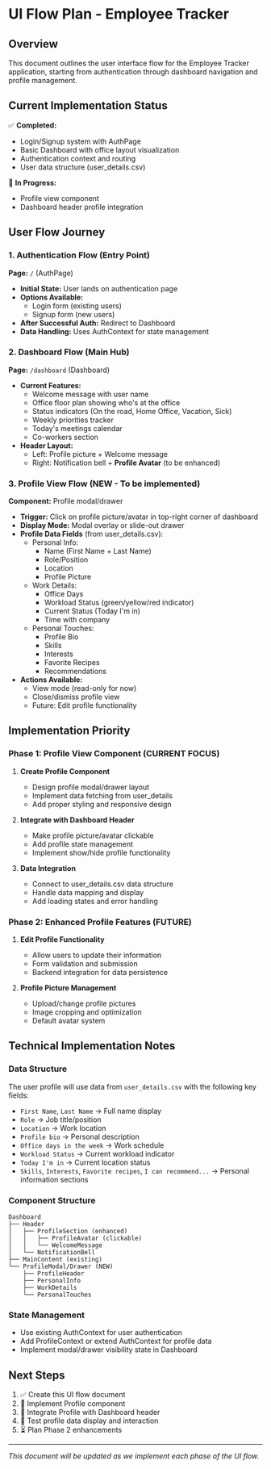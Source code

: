 # UI Flow Plan - Employee Tracker

## Overview
This document outlines the user interface flow for the Employee Tracker application, starting from authentication through dashboard navigation and profile management.

## Current Implementation Status
✅ **Completed:**
- Login/Signup system with AuthPage
- Basic Dashboard with office layout visualization
- Authentication context and routing
- User data structure (user_details.csv)

🔄 **In Progress:**
- Profile view component
- Dashboard header profile integration

## User Flow Journey

### 1. Authentication Flow (Entry Point)
**Page:** `/` (AuthPage)
- **Initial State:** User lands on authentication page
- **Options Available:**
  - Login form (existing users)
  - Signup form (new users)
- **After Successful Auth:** Redirect to Dashboard
- **Data Handling:** Uses AuthContext for state management

### 2. Dashboard Flow (Main Hub)
**Page:** `/dashboard` (Dashboard)
- **Current Features:**
  - Welcome message with user name
  - Office floor plan showing who's at the office
  - Status indicators (On the road, Home Office, Vacation, Sick)
  - Weekly priorities tracker
  - Today's meetings calendar
  - Co-workers section
- **Header Layout:**
  - Left: Profile picture + Welcome message
  - Right: Notification bell + **Profile Avatar** (to be enhanced)

### 3. Profile View Flow (NEW - To be implemented)
**Component:** Profile modal/drawer
- **Trigger:** Click on profile picture/avatar in top-right corner of dashboard
- **Display Mode:** Modal overlay or slide-out drawer
- **Profile Data Fields** (from user_details.csv):
  - Personal Info:
    - Name (First Name + Last Name)
    - Role/Position
    - Location
    - Profile Picture
  - Work Details:
    - Office Days
    - Workload Status (green/yellow/red indicator)
    - Current Status (Today I'm in)
    - Time with company
  - Personal Touches:
    - Profile Bio
    - Skills
    - Interests
    - Favorite Recipes
    - Recommendations
- **Actions Available:**
  - View mode (read-only for now)
  - Close/dismiss profile view
  - Future: Edit profile functionality

## Implementation Priority

### Phase 1: Profile View Component (CURRENT FOCUS)
1. **Create Profile Component**
   - Design profile modal/drawer layout
   - Implement data fetching from user_details
   - Add proper styling and responsive design

2. **Integrate with Dashboard Header**
   - Make profile picture/avatar clickable
   - Add profile state management
   - Implement show/hide profile functionality

3. **Data Integration**
   - Connect to user_details.csv data structure
   - Handle data mapping and display
   - Add loading states and error handling

### Phase 2: Enhanced Profile Features (FUTURE)
1. **Edit Profile Functionality**
   - Allow users to update their information
   - Form validation and submission
   - Backend integration for data persistence

2. **Profile Picture Management**
   - Upload/change profile pictures
   - Image cropping and optimization
   - Default avatar system

## Technical Implementation Notes

### Data Structure
The user profile will use data from `user_details.csv` with the following key fields:
- `First Name`, `Last Name` → Full name display
- `Role` → Job title/position
- `Location` → Work location
- `Profile bio` → Personal description
- `Office days in the week` → Work schedule
- `Workload Status` → Current workload indicator
- `Today I'm in` → Current location status
- `Skills`, `Interests`, `Favorite recipes`, `I can recommend...` → Personal information sections

### Component Structure
```
Dashboard
├── Header
│   ├── ProfileSection (enhanced)
│   │   ├── ProfileAvatar (clickable)
│   │   └── WelcomeMessage
│   └── NotificationBell
├── MainContent (existing)
└── ProfileModal/Drawer (NEW)
    ├── ProfileHeader
    ├── PersonalInfo
    ├── WorkDetails
    └── PersonalTouches
```

### State Management
- Use existing AuthContext for user authentication
- Add ProfileContext or extend AuthContext for profile data
- Implement modal/drawer visibility state in Dashboard

## Next Steps
1. ✅ Create this UI flow document
2. 🔄 Implement Profile component
3. 🔄 Integrate Profile with Dashboard header
4. 🔄 Test profile data display and interaction
5. ⏳ Plan Phase 2 enhancements

---

*This document will be updated as we implement each phase of the UI flow.* 
